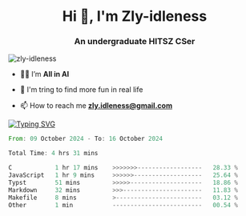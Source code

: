 <h1 align="center">Hi 👋, I'm Zly-idleness</h1>

<h3 align="center">An undergraduate HITSZ CSer</h3>

<p align="left"> <img src="https://komarev.com/ghpvc/?username=zly-idleness&label=Profile%20views&color=0e75b6&style=flat" alt="zly-idleness" /> </p>


- 👨‍💻 I’m **All in AI**

- 🌱 I'm tring to find more fun in real life

- 📫 How to reach me **zly.idleness@gmail.com**



[![Typing SVG](https://readme-typing-svg.herokuapp.com?font=Fira+Code&pause=1000&width=435&lines=I+Maybe+Slow)](https://git.io/typing-svg)


<!--START_SECTION:waka-->

```rust
From: 09 October 2024 - To: 16 October 2024

Total Time: 4 hrs 31 mins

C            1 hr 17 mins    >>>>>>>------------------   28.33 %
JavaScript   1 hr 9 mins     >>>>>>-------------------   25.64 %
Typst        51 mins         >>>>>--------------------   18.86 %
Markdown     32 mins         >>>----------------------   11.83 %
Makefile     8 mins          >------------------------   03.12 %
Other        1 min           -------------------------   00.54 %
```

<!--END_SECTION:waka-->


